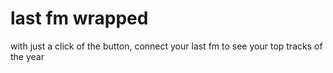 # last fm wrapped

with just a click of the button, connect your last fm to see your top tracks of the year
